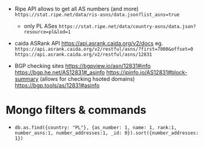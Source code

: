 * Ripe API allows to get all AS numbers (and more)
    `https://stat.ripe.net/data/ris-asns/data.json?list_asns=true`
    * only PL ASes
        `https://stat.ripe.net/data/country-asns/data.json?resource=pl&lod=1`
* caida ASRank API https://api.asrank.caida.org/v2/docs eg.
    `https://api.asrank.caida.org/v2/restful/asns/?first=7000&offset=0`
    `https://api.asrank.caida.org/v2/restful/asns/12831`

* BGP checking sites
    https://bgpview.io/asn/12831#info
    https://bgp.he.net/AS12831#_asinfo
    https://ipinfo.io/AS12831#block-summary (allows for checking hsoted domains)
    https://bgp.tools/as/12831#asinfo

# Mongo filters & commands
* `db.as.find({country: "PL"}, {as_number: 1, name: 1, rank:1, number_asns:1, number_addresses:1, _id: 0}).sort({number_addresses: 1})`